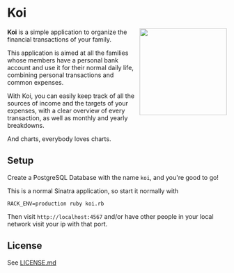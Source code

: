 # Koi

<img src="http://fc02.deviantart.net/fs41/f/2009/031/7/8/The_Koi_Fish_by_JaZaDesign.jpg" align="right" style="float:right;" width="200px" />


**Koi** is a simple application to organize the financial transactions of your family.

This application is aimed at all the families whose members have a personal bank account and use it for their normal daily life, combining personal transactions and common expenses.

With Koi, you can easily keep track of all the sources of income and the targets of your expenses, with a clear overview of every transaction, as well as monthly and yearly breakdowns.

And charts, everybody loves charts.

## Setup

Create a PostgreSQL Database with the name `koi`, and you're good to
go!

This is a normal Sinatra application, so start it normally with

    RACK_ENV=production ruby koi.rb

Then visit `http://localhost:4567` and/or have other people in your local
network visit your ip with that port.

## License

See [LICENSE.md](LICENSE.md)
